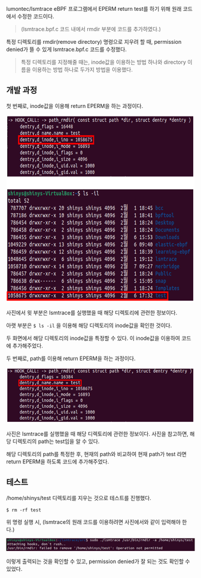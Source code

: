 lumontec/lsmtrace eBPF 프로그램에서 EPERM return test를 하기 위해 원래 코드에서 수정한 코드이다.

> (lsmtrace.bpf.c 코드 내에서 rmdir 부분에 코드를 추가하였다.)



특정 디렉토리를 rmdir(remove directory) 명령으로 지우려 할 때, permission denied가 뜰 수 있게 lsmtrace.bpf.c 코드를 수정했다.
> 특정 디렉토리를 지정해줄 때는, inode값을 이용하는 방법 하나와 directory 이름을 이용하는 방법 하나로 두가지 방법을 이용했다.


## 개발 과정

첫 번째로, inode값을 이용해 return EPERM을 하는 과정이다.

<img src="../../../.picture/lsmtrace-eperm-개발과정.png" height=500 />

사진에서 윗 부분은 lsmtrace를 실행했을 때 해당 디렉토리에 관련한 정보이다.

아랫 부분은
` $ ls -il `
을 이용해 해당 디렉토리의 inode값을 확인한 것이다.


두 화면에서 해당 디렉토리의 inode값을 특정할 수 있다. 이 inode값을 이용하여 코드에 추가해주었다.


두 번째로, path를 이용해 return EPERM을 하는 과정이다.

<img src="../../../.picture/lsmtrace-eperm-개발과정2.png" height=150/>

사진은 lsmtrace를 실행했을 때 해당 디렉토리에 관련한 정보이다. 사진을 참고하면, 해당 디렉토리의 path는 test임을 알 수 있다.


해당 디렉토리의 path를 특정한 후, 현재의 path와 비교하여 현재 path가 test 라면 return EPERM을 하도록 코드에 추가해주었다.

## 테스트

/home/shinys/test 디렉토리를 지우는 것으로 테스트를 진행했다.
```
$ rm -rf test
```
위 명령 실행 시, (lsmtrace의 원래 코드를 이용하려면 사진에서와 같이 입력해야 한다.)


<img src="../../../.picture/lsmtrace-eperm-출력화면.png" />

이렇게 출력되는 것을 확인할 수 있고, permission denied가 잘 되는 것도 확인할 수 있었다.

